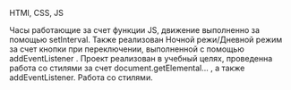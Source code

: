 HTMl, CSS, JS

Часы работающие за счет функции JS, движение выполненно за помощью setInterval. Также реализован Ночной режи/Дневной режим за счет кнопки при переключении, выполненной с помощью addEventListener . Проект реализован в учебный целях, проведенна работа со стилями за счет document.getElemental... , а также addEventListener. Работа со стилями.

